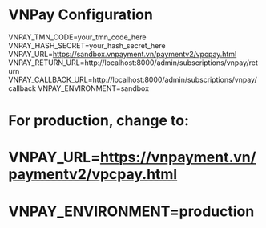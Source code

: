 # VNPay Configuration
VNPAY_TMN_CODE=your_tmn_code_here
VNPAY_HASH_SECRET=your_hash_secret_here
VNPAY_URL=https://sandbox.vnpayment.vn/paymentv2/vpcpay.html
VNPAY_RETURN_URL=http://localhost:8000/admin/subscriptions/vnpay/return
VNPAY_CALLBACK_URL=http://localhost:8000/admin/subscriptions/vnpay/callback
VNPAY_ENVIRONMENT=sandbox

# For production, change to:
# VNPAY_URL=https://vnpayment.vn/paymentv2/vpcpay.html
# VNPAY_ENVIRONMENT=production

